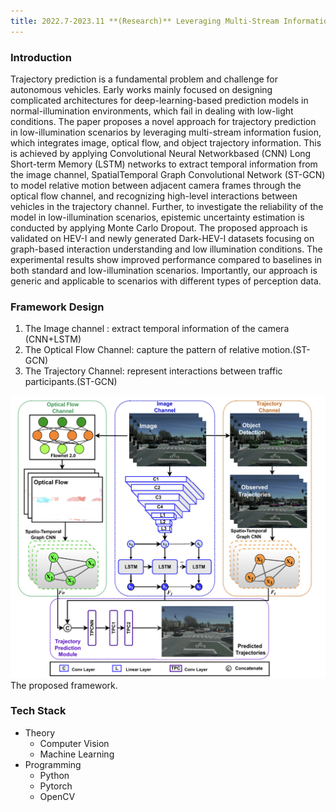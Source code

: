 ```yaml
---
title: 2022.7-2023.11 **(Research)** Leveraging Multi-Stream Information Fusion for Trajectory Prediction
---
```


### Introduction

Trajectory prediction is a fundamental problem and
challenge for autonomous vehicles. Early works mainly focused
on designing complicated architectures for deep-learning-based
prediction models in normal-illumination environments, which
fail in dealing with low-light conditions. The paper proposes
a novel approach for trajectory prediction in low-illumination
scenarios by leveraging multi-stream information fusion, which
integrates image, optical flow, and object trajectory information.
This is achieved by applying Convolutional Neural Networkbased (CNN) Long Short-term Memory (LSTM) networks to
extract temporal information from the image channel, SpatialTemporal Graph Convolutional Network (ST-GCN) to model relative motion between adjacent camera frames through the optical
flow channel, and recognizing high-level interactions between
vehicles in the trajectory channel. Further, to investigate the
reliability of the model in low-illumination scenarios, epistemic
uncertainty estimation is conducted by applying Monte Carlo
Dropout. The proposed approach is validated on HEV-I and
newly generated Dark-HEV-I datasets focusing on graph-based
interaction understanding and low illumination conditions. The
experimental results show improved performance compared to
baselines in both standard and low-illumination scenarios. Importantly, our approach is generic and applicable to scenarios with
different types of perception data. 

### Framework Design

1. The Image channel : extract temporal information of the
camera (CNN+LSTM)
2. The Optical Flow Channel: capture the pattern of relative motion.(ST-GCN)
3. The Trajectory Channel: represent interactions between traffic participants.(ST-GCN)

[//]: # (![framwork]&#40;https://github.com/TommyGong08/tommygong08.github.io/blob/main/_includes/img/0_Multi_Stream.png&#41;)

<div class="card mb-3">
    <img class="card-img-top" src="https://raw.githubusercontent.com/TommyGong08/tommygong08.github.io/main/_includes/img/0_Multi_Stream.png"/>
    <div class="card-body bg-light">
        <div class="card-text">
            The proposed framework.
        </div>
    </div>
</div>


### Tech Stack
- Theory
  - Computer Vision
  - Machine Learning
- Programming
  - Python
  - Pytorch
  - OpenCV





